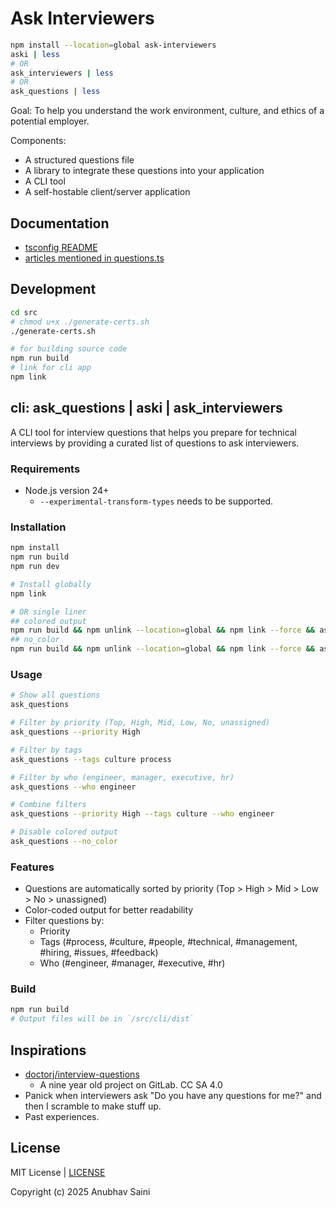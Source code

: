 # Ask Interviewers

```bash 
npm install --location=global ask-interviewers
aski | less
# OR 
ask_interviewers | less
# OR
ask_questions | less
```

Goal: To help you understand the work environment, culture, and ethics of a potential employer.

Components:

-   A structured questions file
-   A library to integrate these questions into your application
-   A CLI tool
-   A self-hostable client/server application

## Documentation

-   [tsconfig README](tsconfig.README.md)
-   [articles mentioned in questions.ts](articles.md)

## Development

```bash
cd src
# chmod u+x ./generate-certs.sh
./generate-certs.sh

# for building source code
npm run build
# link for cli app
npm link

```

## cli: ask_questions | aski | ask_interviewers

A CLI tool for interview questions that helps you prepare for technical interviews by providing a curated list of questions to ask interviewers.

### Requirements

-   Node.js version 24+
    -   `--experimental-transform-types` needs to be supported.

### Installation

```bash
npm install
npm run build
npm run dev

# Install globally
npm link

# OR single liner
## colored output
npm run build && npm unlink --location=global && npm link --force && aski --priority High --tags people
## no_color
npm run build && npm unlink --location=global && npm link --force && aski --priority High --tags people --no_color
```

### Usage

```bash
# Show all questions
ask_questions

# Filter by priority (Top, High, Mid, Low, No, unassigned)
ask_questions --priority High

# Filter by tags
ask_questions --tags culture process

# Filter by who (engineer, manager, executive, hr)
ask_questions --who engineer

# Combine filters
ask_questions --priority High --tags culture --who engineer

# Disable colored output
ask_questions --no_color
```

### Features

-   Questions are automatically sorted by priority (Top > High > Mid > Low > No > unassigned)
-   Color-coded output for better readability
-   Filter questions by:
    -   Priority
    -   Tags (#process, #culture, #people, #technical, #management, #hiring, #issues, #feedback)
    -   Who (#engineer, #manager, #executive, #hr)

### Build

```bash
npm run build
# Output files will be in `/src/cli/dist`
```

## Inspirations

-   [doctorj/interview-questions](https://gitlab.com/doctorj/interview-questions)
    -   A nine year old project on GitLab. CC SA 4.0
-   Panick when interviewers ask "Do you have any questions for me?" and then I scramble to make stuff up.
-   Past experiences.

## License

MIT License | [LICENSE](LICENSE)

Copyright (c) 2025 Anubhav Saini
